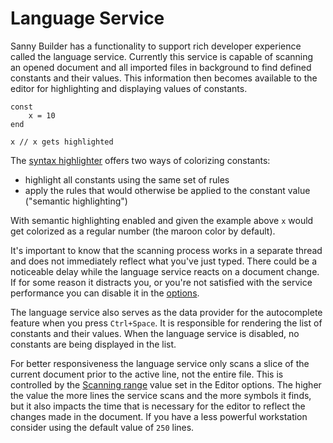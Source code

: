 # Language Service

Sanny Builder has a functionality to support rich developer experience called the language service. Currently this service is capable of scanning an opened document and all imported files in background to find defined constants and their values. This information then becomes available to the editor for highlighting and displaying values of constants.

```text
const
    x = 10
end

x // x gets highlighted
```

The [syntax highlighter](options/syntax-highlighting.md) offers two ways of colorizing constants:

* highlight all constants using the same set of rules
* apply the rules that would otherwise be applied to the constant value \("semantic highlighting"\)

With semantic highlighting enabled and given the example above `x` would get colorized as a regular number \(the maroon color by default\).

It's important to know that the scanning process works in a separate thread and does not immediately reflect what you've just typed. There could be a noticeable delay while the language service reacts on a document change. If for some reason it distracts you, or you're not satisfied with the service performance you can disable it in the [options](options/editor.md#editor-configuration).

The language service also serves as the data provider for the autocomplete feature when you press `Ctrl+Space`. It is responsible for rendering the list of constants and their values. When the language service is disabled, no constants are being displayed in the list.

For better responsiveness the language service only scans a slice of the current document prior to the active line, not the entire file. This is controlled by the [Scanning range](options/editor.md#code-scan-distance) value set in the Editor options. The higher the value the more lines the service scans and the more symbols it finds, but it also impacts the time that is necessary for the editor to reflect the changes made in the document. If you have a less powerful workstation consider using the default value of `250` lines.



